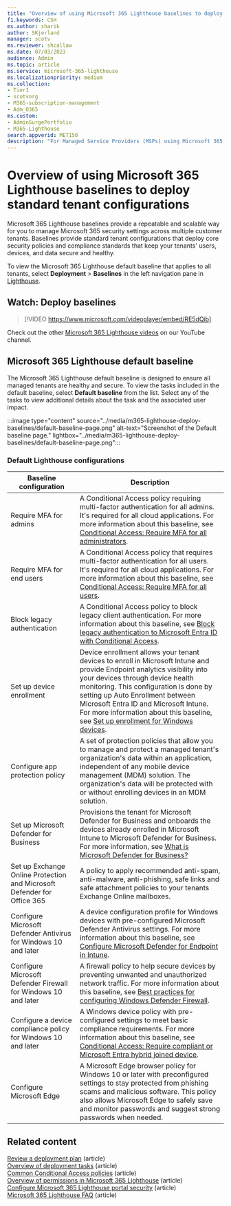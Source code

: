```yaml
---
title: "Overview of using Microsoft 365 Lighthouse baselines to deploy standard tenant configurations"
f1.keywords: CSH
ms.author: sharik
author: SKjerland
manager: scotv
ms.reviewer: shcallaw
ms.date: 07/03/2023
audience: Admin
ms.topic: article
ms.service: microsoft-365-lighthouse
ms.localizationpriority: medium
ms.collection:
- Tier1
- scotvorg
- M365-subscription-management
- Adm_O365
ms.custom:
- AdminSurgePortfolio
- M365-Lighthouse                         
search.appverid: MET150
description: "For Managed Service Providers (MSPs) using Microsoft 365 Lighthouse, learn about using baselines to deploy standard tenant configurations."
---
```


# Overview of using Microsoft 365 Lighthouse baselines to deploy standard tenant configurations

Microsoft 365 Lighthouse baselines provide a repeatable and scalable way for you to manage Microsoft 365 security settings across multiple customer tenants. Baselines provide standard tenant configurations that deploy core security policies and compliance standards that keep your tenants' users, devices, and data secure and healthy.

To view the Microsoft 365 Lighthouse default baseline that applies to all tenants, select **Deployment** > **Baselines** in the left navigation pane in [Lighthouse](https://lighthouse.microsoft.com).

## Watch: Deploy baselines

> [!VIDEO https://www.microsoft.com/videoplayer/embed/RE5dQib]

Check out the other [Microsoft 365 Lighthouse videos](https://www.youtube.com/playlist?list=PLnWjfDdQkUQSCbV-ftVD311_fZxghB22C) on our YouTube channel.

## Microsoft 365 Lighthouse default baseline

The Microsoft 365 Lighthouse default baseline is designed to ensure all managed tenants are healthy and secure. To view the tasks included in the default baseline, select **Default baseline** from the list. Select any of the tasks to view additional details about the task and the associated user impact.

:::image type="content" source="../media/m365-lighthouse-deploy-baselines/default-baseline-page.png" alt-text="Screenshot of the Default baseline page." lightbox="../media/m365-lighthouse-deploy-baselines/default-baseline-page.png":::

### Default Lighthouse configurations

|Baseline configuration|Description|
|---|---|
|Require MFA for admins|A Conditional Access policy requiring multi-factor authentication for all admins. It's required for all cloud applications. For more information about this baseline, see [Conditional Access: Require MFA for all administrators](/azure/active-directory/conditional-access/howto-conditional-access-policy-admin-mfa).|
|Require MFA for end users|A Conditional Access policy that requires multi-factor authentication for all users.  It's required for all cloud applications. For more information about this baseline, see [Conditional Access: Require MFA for all users](/azure/active-directory/conditional-access/howto-conditional-access-policy-all-users-mfa).|
|Block legacy authentication|A Conditional Access policy to block legacy client authentication. For more information about this baseline, see [Block legacy authentication to Microsoft Entra ID with Conditional Access](/azure/active-directory/conditional-access/block-legacy-authentication).|
|Set up device enrollment|Device enrollment allows your tenant devices to enroll in Microsoft Intune and provide Endpoint analytics visibility into your devices through device health monitoring. This configuration is done by setting up Auto Enrollment between Microsoft Entra ID and Microsoft Intune. For more information about this baseline, see [Set up enrollment for Windows devices](/mem/intune/enrollment/windows-enroll).|
|Configure app protection policy|A set of protection policies that allow you to manage and protect a managed tenant's organization's data within an application, independent of any mobile device management (MDM) solution. The organization's data will be protected with or without enrolling devices in an MDM solution.|
|Set up Microsoft Defender for Business|Provisions the tenant for Microsoft Defender for Business and onboards the devices already enrolled in Microsoft Intune to Microsoft Defender for Business. For more information, see [What is Microsoft Defender for Business?](../security/defender-business/mdb-overview.md)|
|Set up Exchange Online Protection and Microsoft Defender for Office 365|A policy to apply recommended anti-spam, anti-malware, anti-phishing, safe links and safe attachment policies to your tenants Exchange Online mailboxes.|
|Configure Microsoft Defender Antivirus for Windows 10 and later|A device configuration profile for Windows devices with pre-configured Microsoft Defender Antivirus settings. For more information about this baseline, see [Configure Microsoft Defender for Endpoint in Intune](/mem/intune/protect/advanced-threat-protection-configure).|
|Configure Microsoft Defender Firewall for Windows 10 and later|A firewall policy to help secure devices by preventing unwanted and unauthorized network traffic. For more information about this baseline, see [Best practices for configuring Windows Defender Firewall](/windows/security/threat-protection/windows-firewall/best-practices-configuring).|
|Configure a device compliance policy for Windows 10 and later|A Windows device policy with pre-configured settings to meet basic compliance requirements. For more information about this baseline, see [Conditional Access: Require compliant or Microsoft Entra hybrid joined device](/azure/active-directory/conditional-access/howto-conditional-access-policy-compliant-device).|
|Configure Microsoft Edge|A Microsoft Edge browser policy for Windows 10 or later with preconfigured settings to stay protected from phishing scams and malicious software. This policy also allows Microsoft Edge to safely save and monitor passwords and suggest strong passwords when needed.|

## Related content

[Review a deployment plan](m365-lighthouse-review-deployment-plan.md) (article)\
[Overview of deployment tasks](m365-lighthouse-overview-deployment-task.md) (article)\
[Common Conditional Access policies](/azure/active-directory/conditional-access/concept-conditional-access-policy-common) (article)\
[Overview of permissions in Microsoft 365 Lighthouse](m365-lighthouse-overview-of-permissions.md) (article)\
[Configure Microsoft 365 Lighthouse portal security](m365-lighthouse-configure-portal-security.md) (article)\
[Microsoft 365 Lighthouse FAQ](m365-lighthouse-faq.yml) (article)
